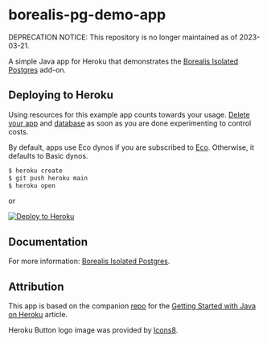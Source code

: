 # borealis-pg-demo-app

DEPRECATION NOTICE: This repository is no longer maintained as of 2023-03-21.

A simple Java app for Heroku that demonstrates the [Borealis Isolated Postgres](https://elements.heroku.com/addons/borealis-pg) add-on.

## Deploying to Heroku

Using resources for this example app counts towards your usage. [Delete your app](https://devcenter.heroku.com/articles/heroku-cli-commands#heroku-apps-destroy) and [database](https://devcenter.heroku.com/articles/borealis-pg#removing-the-add-on) as soon as you are done experimenting to control costs.

By default, apps use Eco dynos if you are subscribed to [Eco](https://devcenter.heroku.com/articles/eco-dyno-hours). Otherwise, it defaults to Basic dynos.

```sh
$ heroku create
$ git push heroku main
$ heroku open
```

or

[![Deploy to Heroku](https://www.herokucdn.com/deploy/button.png)](https://heroku.com/deploy?template=https://github.com/OldSneerJaw/borealis-pg-demo-app)

## Documentation

For more information: [Borealis Isolated Postgres](https://devcenter.heroku.com/articles/borealis-pg).

## Attribution

This app is based on the companion [repo](https://github.com/heroku/java-getting-started) for the [Getting Started with Java on Heroku](https://devcenter.heroku.com/articles/getting-started-with-java) article.

Heroku Button logo image was provided by [Icons8](https://icons8.com/).
